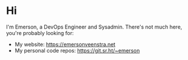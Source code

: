 # Hi

I'm Emerson, a DevOps Engineer and Sysadmin. There's not much here, you're probably looking for:

- My website: https://emersonveenstra.net
- My personal code repos: https://git.sr.ht/~emerson
